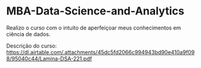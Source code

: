 # MBA-Data-Science-and-Analytics


Realizo o curso com o intuito de aperfeiçoar meus conhecimentos em ciência de dados.

Descrição do curso: https://dl.airtable.com/.attachments/45dc5fd2066c994943bd90e410a9f098/95040c44/Lamina-DSA-221.pdf
